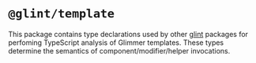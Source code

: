 # `@glint/template`

This package contains type declarations used by other [glint] packages for perfoming TypeScript analysis of Glimmer templates. These types determine the semantics of component/modifier/helper invocations.

[glint]: https://github.com/typed-ember/glint
